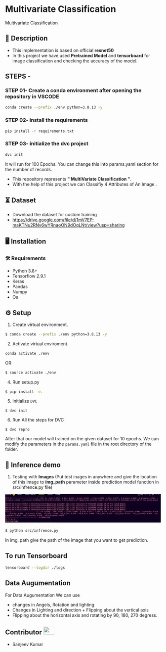 # Multivariate Classification
Multivariate Classification

## 📝 Description
- This implementation is based on official **resnet50** 
- In this project we have used **Pretrained Model** and **tensorboard** for image classification and checking the accuracy of the model.


## STEPS -


### STEP 01- Create a conda environment after opening the repository in VSCODE

```bash
conda create --prefix ./env python=3.8.13 -y
```


### STEP 02- install the requirements
```bash
pip install -r requirements.txt
```

### STEP 03- initialize the dvc project
```bash
dvc init
```
It will run for 100 Epochs. You can change this into params.yaml section for the number of records.

- This repository represents **" MultiVariate Classification  "**.
- With the help of this project we can Classifiy 4 Attributes of An Image .
  

## ⏳ Dataset
- Download the dataset for custom training
- https://drive.google.com/file/d/1mV7EP-maKTNu2RNv6wYRnaoON9dOqLNt/view?usp=sharing


## :desktop_computer:	Installation


### :hammer_and_wrench: Requirements
* Python 3.8+
* Tensorflow 2.9.1
* Keras 
* Pandas 
* Numpy 
* Os 




## :gear: Setup
1. Create virtual environment.
```bash
$ conda create --prefix ./env python=3.8.13 -y
```
2. Activate virtual enviroment. 
```bash
conda activate ./env
```
OR
```bash
$ source activate ./env
```

4. Run setup.py 
```bash
$ pip install -e.
```
5. Initialize `DVC` 
```
$ dvc init
```
6. Run All the steps for DVC
```
$ dvc repro
```
After that our model will trained on the given dataset for 10 epochs.
We can modify the parameters in the `params.yaml` file in the root 
directory of the folder. 
## 🎯 Inference demo

1. Testing with **Images** (Put test inages in anywhere and give the location of this image to **img_path** parameter inside prediction model function in src/infrence.py file)

![infrence_example](https://github.com/sanjeev49/aiClassification/blob/master/docs/img/infrence_example2.png)

```bash
$ python src/infrence.py 

```
In img_path give the path of the image that you want to get prediction. 

## To run Tensorboard 

```bash
tensorboard --logdir ./logs
```
## Data Augumentation
For Data Augumentation We can use
* changes in Angels, Rotation and lighting
* Changes in Lighting and direction + Flipping about the vertical axis
* Flipping about the horizontal axis and rotating by 90, 180, 270 degress. 

## Contributor <img src="https://raw.githubusercontent.com/TheDudeThatCode/TheDudeThatCode/master/Assets/Developer.gif" width=35 height=25> 
- Sanjeev Kumar